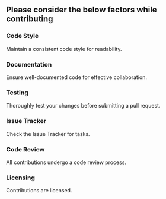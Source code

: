 ## Please consider the below factors while contributing

### Code Style
Maintain a consistent code style for readability.

### Documentation
Ensure well-documented code for effective collaboration.

### Testing
Thoroughly test your changes before submitting a pull request.

### Issue Tracker
Check the Issue Tracker for tasks.

### Code Review
All contributions undergo a code review process.

### Licensing
Contributions are licensed.

